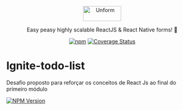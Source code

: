 <p align="center">
  <img  src="https://firebasestorage.googleapis.com/v0/b/assets-6f9f7.appspot.com/o/Logo.png?alt=media&token=3aa20209-3a4b-42e6-b764-c2a788d05a4b" height="40" width="100" alt="Unform" />
</p>

<p align="center">Easy peasy highly scalable ReactJS & React Native forms! 🚀</p>

<div align="center">

[![npm](https://img.shields.io/npm/v/@unform/core.svg?color=%238257E5&style=for-the-badge)](https://www.npmjs.com/package/@unform/core)<space><space>
[![Coverage Status](https://img.shields.io/coveralls/github/unform/unform?color=8257E5&style=for-the-badge)](https://coveralls.io/github/unform/unform?branch=main)

</div>


# Ignite-todo-list
Desafio proposto para reforçar os conceitos de React Js ao final do primeiro módulo
<img src=""></img>

[![NPM Version][npm-image]][npm-url]

<!-- Markdown link & img dfn's -->
[npm-image]: https://img.shields.io/npm/v/datadog-metrics.svg?style=flat-square
[npm-url]: https://npmjs.org/package/datadog-metrics
[npm-downloads]: https://img.shields.io/npm/dm/datadog-metrics.svg?style=flat-square
